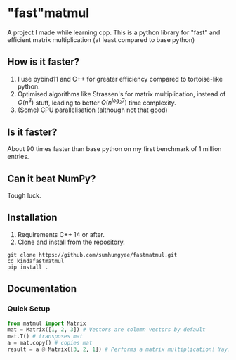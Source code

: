 # "fast"matmul
A project I made while learning cpp. This is a python library for "fast" and efficient matrix multiplication (at least compared to base python)

## How is it faster?
1. I use pybind11 and C++ for greater efficiency compared to tortoise-like python.
2. Optimised algorithms like Strassen's for matrix multiplication, instead of $O(n^3)$ stuff, leading to better $O(n^{log_{2}7})$ time complexity.
3. (Some) CPU parallelisation (although not that good)

## Is it faster?
About 90 times faster than base python on my first benchmark of 1 million entries.

## Can it beat NumPy?
Tough luck.

## Installation
1. Requirements C++ 14 or after.
2. Clone and install from the repository.
```
git clone https://github.com/sumhungyee/fastmatmul.git
cd kindafastmatmul
pip install .
```

## Documentation

### Quick Setup
```py
from matmul import Matrix
mat = Matrix([1, 2, 3]) # Vectors are column vectors by default
mat.T() # transposes mat
a = mat.copy() # copies mat
result = a @ Matrix([3, 2, 1]) # Performs a matrix multiplication! Yay!
```
